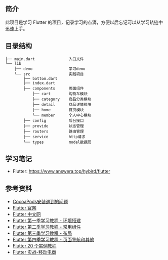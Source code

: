 ## 简介

此项目是学习 Flutter 的项目，记录学习的点滴，方便以后忘记可以从学习轨迹中迅速上手。

## 目录结构

```
├── main.dart               入口文件
└── lib                     
    ├── demo                学习demo
    └── src                 实践项目
        ├── bottom.dart     
        ├── index.dart         
        ├── components      页面组件
            ├── cart        购物车模块   
            ├── category    商品分类模块   
            ├── detail      商品详情模块 
            ├── home        首页模块 
            └── member      个人中心模块
        ├── config          后台接口
        ├── provide         状态管理
        ├── routers         路由管理
        ├── service         http请求
        └── types           model数据层
```

## 学习笔记

- Flutter: https://www.answera.top/hybird/flutter

## 参考资料

- [CocoaPods安装遇到的问题](https://www.meiwen.com.cn/subject/hmjopttx.html)
- [Flutter 官网](https://flutter.dev/docs/get-started/install)
- [Flutter 中文网](https://flutterchina.club/get-started/install/)
- [Flutter 第一季学习教程 - 环境搭建](https://www.jspang.com/detailed?id=41)
- [Flutter 第二季学习教程 - 常用组件](https://www.jspang.com/detailed?id=42)
- [Flutter 第三季学习教程 - 布局](https://www.jspang.com/detailed?id=43)
- [Flutter 第四季学习教程 - 页面导航和其他](https://www.jspang.com/detailed?id=44)
- [Flutter 20 个实例教程 ](https://www.jspang.com/detailed?id=45)
- [Flutter 实战-移动电商 ](https://www.jspang.com/detailed?id=53)
